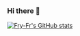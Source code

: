 ### Hi there 👋

[![Fry-Fr's GitHub stats](https://github-readme-stats.vercel.app/api?username=Fry-Fr&theme=onedark&show_icons=true)](https://github.com/anuraghazra/github-readme-stats)

<!--
**Fry-Fr/Fry-Fr** is a ✨ _special_ ✨ repository because its `README.md` (this file) appears on your GitHub profile.

Here are some ideas to get you started:

- 🔭 I’m currently working on ...
- 🌱 I’m currently learning ...
- 👯 I’m looking to collaborate on ...
- 🤔 I’m looking for help with ...
- 💬 Ask me about ...
- 📫 How to reach me: ...
- 😄 Pronouns: ...
- ⚡ Fun fact: ...

-->
